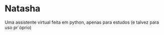 # Natasha
 Uma assistente virtual feita em python, apenas para estudos (e talvez para uso pr´óprio)
